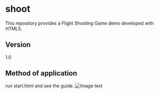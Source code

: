 # shoot
This repository provides a Flight Shooting Game demo developed with HTML5.

## Version
1.0

## Method of application
run start.html and see the guide.
![Image text](https://github.com/zhouyk4046/shoot/blob/main/shoot/assets/imgs/intro.png)


